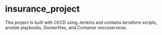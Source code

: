 # insurance_project
This project Is built with CI/CD using Jenkins and contains terraform scripts, ansible playbooks, Dockerfiles, and Container microservices. 
